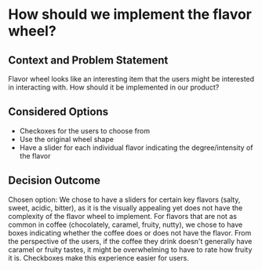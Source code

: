 # How should we implement the flavor wheel?

## Context and Problem Statement

Flavor wheel looks like an interesting item that the users might be interested in interacting with. How should it be implemented in our product?

## Considered Options

* Checkoxes for the users to choose from
* Use the original wheel shape
* Have a slider for each individual flavor indicating the degree/intensity of the flavor

## Decision Outcome

Chosen option: We chose to have a sliders for certain key flavors (salty, sweet, acidic, bitter), as it is the visually appealing yet does not have the complexity of the flavor wheel to implement. For flavors that are not as common in coffee (chocolately, caramel, fruity, nutty), we chose to have boxes indicating whether the coffee does or does not have the flavor. From the perspective of the users, if the coffee they drink doesn't generally have caramel or fruity tastes, it might be overwhelming to have to rate how fruity it is. Checkboxes make this experience easier for users.

